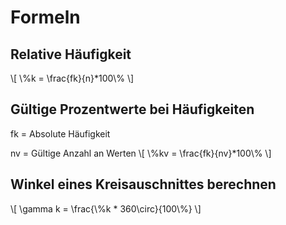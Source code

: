 # Formeln

## Relative Häufigkeit
\\[
\\%k = \frac{fk}{n}*100\\%
\\]

## Gültige Prozentwerte bei Häufigkeiten
fk = Absolute Häufigkeit

nv = Gültige Anzahl an Werten
\\[
\\%kv = \frac{fk}{nv}*100\\%
\\]


## Winkel eines Kreisauschnittes berechnen
\\[
\\gamma k = \frac{\\%k * 360\circ}{100\\%}
\\]


